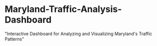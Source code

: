 # Maryland-Traffic-Analysis-Dashboard
"Interactive Dashboard for Analyzing and Visualizing Maryland's Traffic Patterns"
